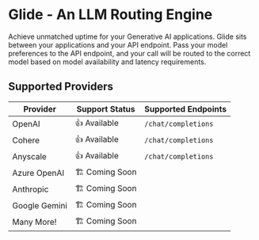 # Glide - An LLM Routing Engine

Achieve unmatched uptime for your Generative AI applications. Glide sits between your applications and your API endpoint. Pass your model preferences to the API endpoint, and your call will be routed to the correct model based on model availability and latency requirements.

## Supported Providers

| Provider | Support Status | Supported Endpoints |
| --- | --- | --- |
| OpenAI | 👍 Available | `/chat/completions` |
| Cohere | 👍 Available | `/chat/completions` |
| Anyscale | 👍 Available | `/chat/completions` |
| Azure OpenAI | 🏗️ Coming Soon |  |
| Anthropic | 🏗️ Coming Soon |  |
| Google Gemini | 🏗️ Coming Soon |  |
| Many More! | 🏗️ Coming Soon |  |